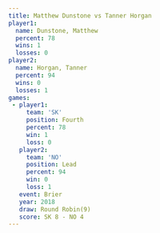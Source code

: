 ```yaml
---
title: Matthew Dunstone vs Tanner Horgan
player1:                 
  name: Dunstone, Matthew
  percent: 78            
  wins: 1                
  losses: 0              
player2:                 
  name: Horgan, Tanner   
  percent: 94            
  wins: 0                
  losses: 1              
games:
 - player1:          
     team: 'SK'      
     position: Fourth
     percent: 78     
     win: 1          
     loss: 0         
   player2:        
     team: 'NO'    
     position: Lead
     percent: 94   
     win: 0        
     loss: 1       
   event: Brier        
   year: 2018          
   draw: Round Robin(9)
   score: SK 8 - NO 4  
---
```

